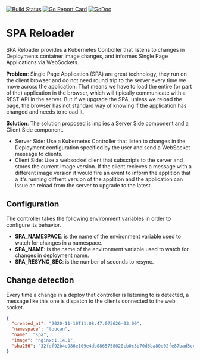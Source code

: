 [![Build Status](https://travis-ci.org/ToucanSoftware/spa-reloader.svg?branch=main)](https://travis-ci.org/ToucanSoftware/spa-reloader) [![Go Report Card](https://goreportcard.com/badge/github.com/ToucanSoftware/spa-reloader)](https://goreportcard.com/report/github.com/ToucanSoftware/spa-reloader) [![GoDoc](https://godoc.org/github.com/ToucanSoftware/spa-reloader?status.svg)](https://godoc.org/github.com/ToucanSoftware/spa-reloader)

# SPA Reloader

SPA Reloader provides a Kubernetes Controller that listens to changes in Deployments container image changes,
and informes Single Page Applications via WebSockets.

**Problem**: Single Page Application (SPA) are great technology, they run on the client browser and do not need round trip to the server every time we move across the application. That means we have to load the entire (or part of the) application in the browser, which will tipically communicate with a REST API in the server. But if we upgrade the SPA, unless we reload the page, the browser has not standard way of knowing if the application has changed and needs to reload it.

**Solution**: The solution proposed is implies a Server Side component and a Client Side component.

- Server Side: Use a Kubernetes Controller that listen to changes in the Deployment configuration specified by the user and send a WebSocket message to clients.
- Client Side: Use a websocket client that subscripts to the server and stores the current image version. If the client recieves a message with a different image version it would fire an event to inform the applition that a it's running diffrent version of the applition and the application can issue an reload from the server to upgrade to the latest.

## Configuration

The controller takes the following environment variables in order to configure its behavior.

- **SPA_NAMESPACE**: is the name of the environment variable used to watch for changes in a namespace.
- **SPA_NAME**: is the name of the environment variable used to watch for changes in deployment name.
- **SPA_RESYNC_SEC**: is the number of seconds to resync.

## Change detection

Every time a change in a deploy that controller is listening to is detected, a message like this one is dispatch
to the clients connected to the web socket.

```json
{
  "created_at": "2020-11-10T11:08:47.073626-03:00",
  "namespace": "toucan",
  "name": "spa",
  "image": "nginx:1.14.1",
  "sha256": "32fdf92b4e986e109e4db0865758020cb0c3b70d6ba80d02fe87bad5cc3dc228"
}
```
